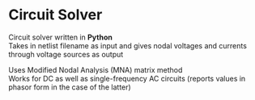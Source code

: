# Circuit Solver

Circuit solver written in **Python**  
Takes in netlist filename as input and gives nodal voltages and currents through voltage sources as output

Uses Modified Nodal Analysis (MNA) matrix method  
Works for DC as well as single-frequency AC circuits (reports values in phasor form in the case of the latter)
